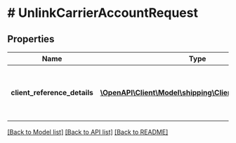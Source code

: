 # # UnlinkCarrierAccountRequest

## Properties

Name | Type | Description | Notes
------------ | ------------- | ------------- | -------------
**client_reference_details** | [**\OpenAPI\Client\Model\shipping\ClientReferenceDetail[]**](ClientReferenceDetail.md) | Object to pass additional information about the MCI Integrator shipperType: List of ClientReferenceDetail | [optional]

[[Back to Model list]](../../README.md#models) [[Back to API list]](../../README.md#endpoints) [[Back to README]](../../README.md)
